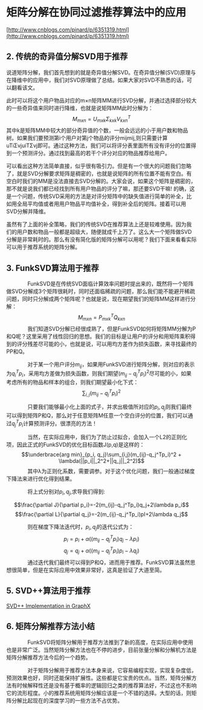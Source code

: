 # 矩阵分解在协同过滤推荐算法中的应用
[http://www.cnblogs.com/pinard/p/6351319.html](http://www.cnblogs.com/pinard/p/6351319.html)

## 2. 传统的奇异值分解SVD用于推荐
说道矩阵分解，我们首先想到的就是奇异值分解SVD。在奇异值分解(SVD)原理与在降维中的应用中，我们对SVD原理做了总结。如果大家对SVD不熟悉的话，可以翻看该文。

此时可以将这个用户物品对应的m×n矩阵MM进行SVD分解，并通过选择部分较大的一些奇异值来同时进行降维，也就是说矩阵MM此时分解为：
$$M_{mxn}=U_{mxk}Σ_{kxk}V_{kxn}^{T}$$
其中k是矩阵MM中较大的部分奇异值的个数，一般会远远的小于用户数和物品树。如果我们要预测第i个用户对第j个物品的评分mijmij,则只需要计算uTiΣvjuiTΣvj即可。通过这种方法，我们可以将评分表里面所有没有评分的位置得到一个预测评分。通过找到最高的若干个评分对应的物品推荐给用户。

可以看出这种方法简单直接，似乎很有吸引力。但是有一个很大的问题我们忽略了，就是SVD分解要求矩阵是稠密的，也就是说矩阵的所有位置不能有空白。有空白时我们的MM是没法直接去SVD分解的。大家会说，如果这个矩阵是稠密的，那不就是说我们都已经找到所有用户物品的评分了嘛，那还要SVD干嘛! 的确，这是一个问题，传统SVD采用的方法是对评分矩阵中的缺失值进行简单的补全，比如用全局平均值或者用用户物品平均值补全，得到补全后的矩阵。接着可以用SVD分解并降维。

虽然有了上面的补全策略，我们的传统SVD在推荐算法上还是较难使用。因为我们的用户数和物品一般都是超级大，随便就成千上万了。这么大一个矩阵做SVD分解是非常耗时的。那么有没有简化版的矩阵分解可以用呢？我们下面来看看实际可以用于推荐系统的矩阵分解。

## 3. FunkSVD算法用于推荐
　　　　FunkSVD是在传统SVD面临计算效率问题时提出来的，既然将一个矩阵做SVD分解成3个矩阵很耗时，同时还面临稀疏的问题，那么我们能不能避开稀疏问题，同时只分解成两个矩阵呢？也就是说，现在期望我们的矩阵MM这样进行分解：
$$M_{mxn}=P_{mxk}^TQ_{kxn}$$
　　　　我们知道SVD分解已经很成熟了，但是FunkSVD如何将矩阵MM分解为P和Q呢？这里采用了线性回归的思想。我们的目标是让用户的评分和用矩阵乘积得到的评分残差尽可能的小，也就是说，可以用均方差作为损失函数，来寻找最终的PP和Q。

　　　　对于某一个用户评分$m_{ij}$，如果用FunkSVD进行矩阵分解，则对应的表示为$q_i^Tp_i$，采用均方差做为损失函数，则我们期望$(m_{ij}-q_j^Tp_i)^2$尽可能的小，如果考虑所有的物品和样本的组合，则我们期望最小化下式：
$$\sum_{i,j}(m_{ij}-q_j^Tp_i)^2$$

　　　　只要我们能够最小化上面的式子，并求出极值所对应的$p_i,q_j$则我们最终可以得到矩阵P和Q，那么对于任意矩阵M任意一个空白评分的位置，我们可以通过$q_j^Tp_i$计算预测评分。很漂亮的方法！

　　　　当然，在实际应用中，我们为了防止过拟合，会加入一个L2的正则化项，因此正式的FunkSVD的优化目标函数J(p,q)是这样的：
$$\underbrace{arg min}_{p_i, q_j}\sum_{i,j}(m_{ij}-q_j^Tp_i)^2 + \lambda(||p_i||_2^2+||q_j||_2^2)$$
　　　　其中λ为正则化系数，需要调参。对于这个优化问题，我们一般通过梯度下降法来进行优化得到结果。

　　　　将上式分别对$p_i, q_j$,求导我们得到:

 $$\frac{\partial J}{\partial p_i}=-2(m_{ij}-q_j^Tp_i)q_j+2\lambda p_i$$
 $$\frac{\partial L}{\partial q_j}=-2(m_{ij}-q_j^Tp_i)pI+2\lambda q_j$$

　　　　则在梯度下降法迭代时，$p_i,q_j$的迭代公式为：
$$p_i=p_i+\alpha((m_{ij}-q_j^Tp_i)q_j-\lambda p_i)$$
$$q_j=q_j+\alpha((m_{ij}-q_j^Tp_i)p_i-\lambda q_j)$$
　　　　通过迭代我们最终可以得到P和Q，进而用于推荐。FunkSVD算法虽然思想很简单，但是在实际应用中效果非常好，这真是验证了大道至简。

## 5. SVD++算法用于推荐
[SVD++ Implementation in GraphX](http://www.farseer.cn/2015/08/16/svd-implementation-in-graphx/)

## 6. 矩阵分解推荐方法小结
　　　　FunkSVD将矩阵分解用于推荐方法推到了新的高度，在实际应用中使用也是非常广泛。当然矩阵分解方法也在不停的进步，目前张量分解和分解机方法是矩阵分解推荐方法今后的一个趋势。

　　　　对于矩阵分解用于推荐方法本身来说，它容易编程实现，实现复杂度低，预测效果也好，同时还能保持扩展性。这些都是它宝贵的优点。当然，矩阵分解方法有时候解释性还是没有基于概率的逻辑回归之类的推荐算法好，不过这也不影响它的流形程度。小的推荐系统用矩阵分解应该是一个不错的选择。大型的话，则矩阵分解比起现在的深度学习的一些方法不占优势。